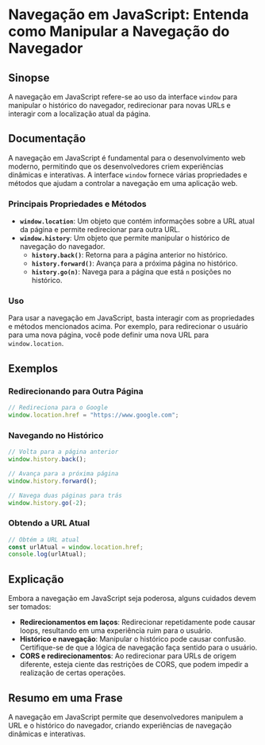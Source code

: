 <!--
Meta Description: # Navegação em JavaScript: Entenda como Manipular a Navegação do Navegador ## Sinopse A navegação em JavaScript refere-se ao uso da interface `window`...
Meta Keywords: para, navegação, window, javascript, histórico
-->

# Navegação em JavaScript: Entenda como Manipular a Navegação do Navegador

## Sinopse
A navegação em JavaScript refere-se ao uso da interface `window` para manipular o histórico do navegador, redirecionar para novas URLs e interagir com a localização atual da página.

## Documentação
A navegação em JavaScript é fundamental para o desenvolvimento web moderno, permitindo que os desenvolvedores criem experiências dinâmicas e interativas. A interface `window` fornece várias propriedades e métodos que ajudam a controlar a navegação em uma aplicação web.

### Principais Propriedades e Métodos
- **`window.location`**: Um objeto que contém informações sobre a URL atual da página e permite redirecionar para outra URL.
- **`window.history`**: Um objeto que permite manipular o histórico de navegação do navegador.
  - **`history.back()`**: Retorna para a página anterior no histórico.
  - **`history.forward()`**: Avança para a próxima página no histórico.
  - **`history.go(n)`**: Navega para a página que está `n` posições no histórico.

### Uso
Para usar a navegação em JavaScript, basta interagir com as propriedades e métodos mencionados acima. Por exemplo, para redirecionar o usuário para uma nova página, você pode definir uma nova URL para `window.location`.

## Exemplos
### Redirecionando para Outra Página
```javascript
// Redireciona para o Google
window.location.href = "https://www.google.com";
```

### Navegando no Histórico
```javascript
// Volta para a página anterior
window.history.back();

// Avança para a próxima página
window.history.forward();

// Navega duas páginas para trás
window.history.go(-2);
```

### Obtendo a URL Atual
```javascript
// Obtém a URL atual
const urlAtual = window.location.href;
console.log(urlAtual);
```

## Explicação
Embora a navegação em JavaScript seja poderosa, alguns cuidados devem ser tomados:

- **Redirecionamentos em laços**: Redirecionar repetidamente pode causar loops, resultando em uma experiência ruim para o usuário.
- **Histórico e navegação**: Manipular o histórico pode causar confusão. Certifique-se de que a lógica de navegação faça sentido para o usuário.
- **CORS e redirecionamentos**: Ao redirecionar para URLs de origem diferente, esteja ciente das restrições de CORS, que podem impedir a realização de certas operações.

## Resumo em uma Frase
A navegação em JavaScript permite que desenvolvedores manipulem a URL e o histórico do navegador, criando experiências de navegação dinâmicas e interativas.